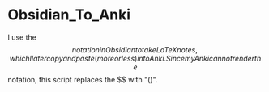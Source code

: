 # Obsidian_To_Anki
I use the $$ notation in Obsidian to take LaTeX notes, which I later copy and paste (more or less) into Anki. Since my Anki cannot render the $$ notation, this script replaces the $$ with "\(\)".
